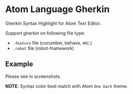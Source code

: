 # Atom Language Gherkin

Gherkin Syntax Highlight for Atom Text Editor.

Support gherkin on following file type:
* `.feature` file (cucumber, behave, etc.)
* `.robot` file (robot-framework)

## Example

Please see in screenshots.

__NOTE__: Syntax color best match with Atom `One Dark` theme.
